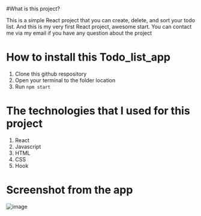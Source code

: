 #What is this project?

This is a simple React project that you can create, delete, and sort your todo list. And this is my very first React project, awesome start. You can contact me via my email if you have any question about the project

# How to install this Todo_list_app

1. Clone this github respository
2. Open your terminal to the folder location
3. Run `npm start`

# The technologies that I used for this project

1. React
2. Javascript
3. HTML
4. CSS
5. Hook

# Screenshot from the app
![image](https://user-images.githubusercontent.com/47014132/123091120-a3b58380-d431-11eb-8ec1-fcf20ff8ec69.png)

